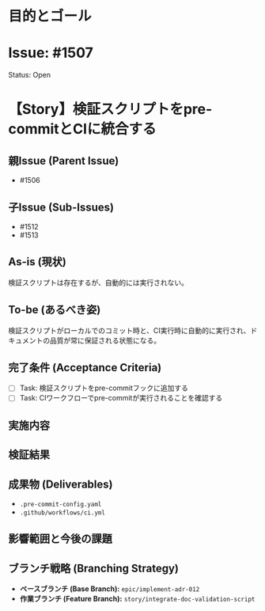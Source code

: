 # 目的とゴール
# Issue: #1507
Status: Open
# 【Story】検証スクリプトをpre-commitとCIに統合する

## 親Issue (Parent Issue)
- #1506

## 子Issue (Sub-Issues)
- #1512
- #1513

## As-is (現状)
検証スクリプトは存在するが、自動的には実行されない。

## To-be (あるべき姿)
検証スクリプトがローカルでのコミット時と、CI実行時に自動的に実行され、ドキュメントの品質が常に保証される状態になる。

## 完了条件 (Acceptance Criteria)
- [ ] Task: 検証スクリプトをpre-commitフックに追加する
- [ ] Task: CIワークフローでpre-commitが実行されることを確認する

## 実施内容

## 検証結果

## 成果物 (Deliverables)
- `.pre-commit-config.yaml`
- `.github/workflows/ci.yml`

## 影響範囲と今後の課題

## ブランチ戦略 (Branching Strategy)
- **ベースブランチ (Base Branch):** `epic/implement-adr-012`
- **作業ブランチ (Feature Branch):** `story/integrate-doc-validation-script`
